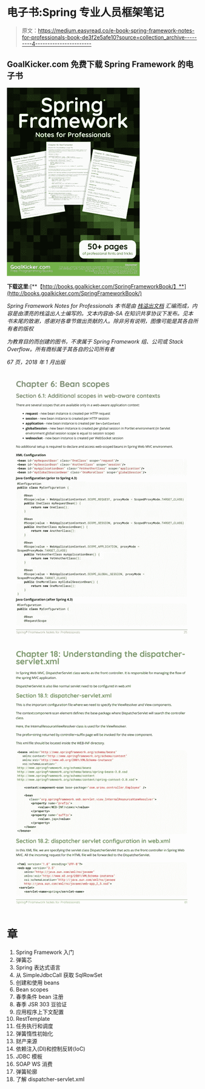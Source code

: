 # 电子书:Spring 专业人员框架笔记

> 原文：<https://medium.easyread.co/e-book-spring-framework-notes-for-professionals-book-de3f2e5afe10?source=collection_archive---------4----------------------->

## GoalKicker.com 免费下载 Spring Framework 的电子书

![](img/e88ff2f3f581a76b26df8ede4bbd910c.png)

**下载这里:**[**【http://books.goalkicker.com/SpringFrameworkBook/】**](http://books.goalkicker.com/SpringFrameworkBook/)

*Spring Framework Notes for Professionals 本书是由* [*栈溢出文档*](https://archive.org/details/documentation-dump.7z) *汇编而成，内容是由漂亮的栈溢出人士编写的。文本内容由-SA 在知识共享协议下发布。见本书末尾的致谢，感谢对各章节做出贡献的人。除非另有说明，图像可能是其各自所有者的版权*

*为教育目的而创建的图书，不隶属于 Spring Framework 组、公司或 Stack Overflow。所有商标属于其各自的公司所有者*

*67 页，2018 年 1 月出版*

![](img/b22788e95cc592cdb3ee88a53d661088.png)![](img/1f50b7e23e1360795614b29c15f94634.png)

# 章

1.  Spring Framework 入门
2.  弹簧芯
3.  Spring 表达式语言
4.  从 SimpleJdbcCall 获取 SqlRowSet
5.  创建和使用 beans
6.  Bean scopes
7.  春季条件 bean 注册
8.  春季 JSR 303 豆验证
9.  应用程序上下文配置
10.  RestTemplate
11.  任务执行和调度
12.  弹簧惰性初始化
13.  财产来源
14.  依赖注入(DI)和控制反转(IoC)
15.  JDBC 模板
16.  SOAP WS 消费
17.  弹簧轮廓
18.  了解 dispatcher-servlet.xml